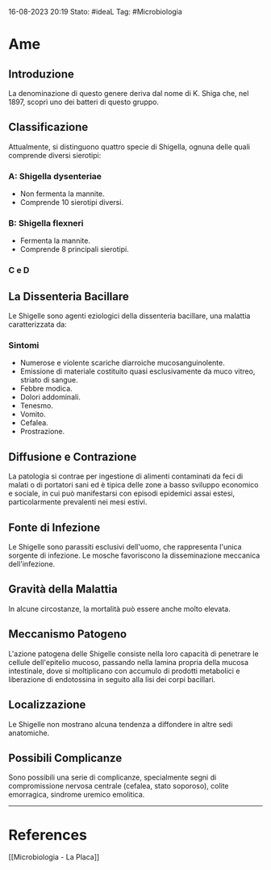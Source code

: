 16-08-2023 20:19
Stato: #ideaL
Tag: #Microbiologia 

# Ame

## Introduzione
La denominazione di questo genere deriva dal nome di K. Shiga che, nel 1897, scoprì uno dei batteri di questo gruppo.

## Classificazione
Attualmente, si distinguono quattro specie di Shigella, ognuna delle quali comprende diversi sierotipi:

### A: Shigella dysenteriae
- Non fermenta la mannite.
- Comprende 10 sierotipi diversi.

### B: Shigella flexneri
- Fermenta la mannite.
- Comprende 8 principali sierotipi.

### C e D

## La Dissenteria Bacillare
Le Shigelle sono agenti eziologici della dissenteria bacillare, una malattia caratterizzata da:

### Sintomi
- Numerose e violente scariche diarroiche mucosanguinolente.
- Emissione di materiale costituito quasi esclusivamente da muco vitreo, striato di sangue.
- Febbre modica.
- Dolori addominali.
- Tenesmo.
- Vomito.
- Cefalea.
- Prostrazione.

## Diffusione e Contrazione
La patologia si contrae per ingestione di alimenti contaminati da feci di malati o di portatori sani ed è tipica delle zone a basso sviluppo economico e sociale, in cui può manifestarsi con episodi epidemici assai estesi, particolarmente prevalenti nei mesi estivi.

## Fonte di Infezione
Le Shigelle sono parassiti esclusivi dell'uomo, che rappresenta l'unica sorgente di infezione. Le mosche favoriscono la disseminazione meccanica dell'infezione.

## Gravità della Malattia
In alcune circostanze, la mortalità può essere anche molto elevata.

## Meccanismo Patogeno
L'azione patogena delle Shigelle consiste nella loro capacità di penetrare le cellule dell'epitelio mucoso, passando nella lamina propria della mucosa intestinale, dove si moltiplicano con accumulo di prodotti metabolici e liberazione di endotossina in seguito alla lisi dei corpi bacillari.

## Localizzazione
Le Shigelle non mostrano alcuna tendenza a diffondere in altre sedi anatomiche.

## Possibili Complicanze
Sono possibili una serie di complicanze, specialmente segni di compromissione nervosa centrale (cefalea, stato soporoso), colite emorragica, sindrome uremico emolitica.



---
# References
[[Microbiologia - La Placa]]
